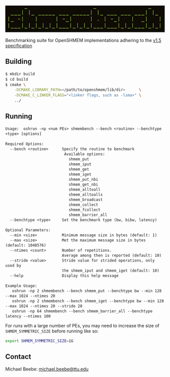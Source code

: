 ![Logo](extra/logo.png)

Benchmarking suite for OpenSHMEM implementations adhering to the [v1.5 specification](http://www.openshmem.org/site/sites/default/site_files/OpenSHMEM-1.5.pdf)

## Building
```bash
$ mkdir build
$ cd build
$ cmake \
    -DCMAKE_LIBRARY_PATH=</path/to/openshmem/lib/dir>      \
    -DCMAKE_C_LINKER_FLAGS="<linker flags, such as -lsma>" \
    ../
```

## Running
```text
Usage:  oshrun -np <num PEs> shmembench --bench <routine> --benchtype <type> [options]

Required Options:
  --bench <routine>      Specify the routine to benchmark
                          Available options:
                            shmem_put
                            shmem_iput
                            shmem_get
                            shmem_iget
                            shmem_put_nbi
                            shmem_get_nbi
                            shmem_alltoall
                            shmem_alltoalls
                            shmem_broadcast
                            shmem_collect
                            shmem_fcollect
                            shmem_barrier_all
  --benchtype <type>     Set the benchmark type (bw, bibw, latency)

Optional Parameters:
  --min <size>           Minimum message size in bytes (default: 1)
  --max <size>           Met the maximum message size in bytes (default: 1048576)
  --ntimes <count>       Number of repetitions.
                         Average among then is reported (default: 10)
  --stride <value>       Stride value for strided operations, only used by
                         the shmem_iput and shmem_iget (default: 10)
  --help                 Display this help message

Example Usage:
   oshrun -np 2 shmembench --bench shmem_put --benchtype bw --min 128 --max 1024 --ntimes 20
   oshrun -np 2 shmembench --bench shmem_iget --benchtype bw --min 128 --max 1024 --ntimes 20 --stride 20
   oshrun -np 64 shmembench --bench shmem_barrier_all --benchtype latency --ntimes 100
```

For runs with a large number of PEs, you may need to increase the size of `SHMEM_SYMMETRIC_SIZE` before running like so:
```bash
export SHMEM_SYMMETRIC_SIZE=1G
```

## Contact
Michael Beebe: michael.beebe@ttu.edu